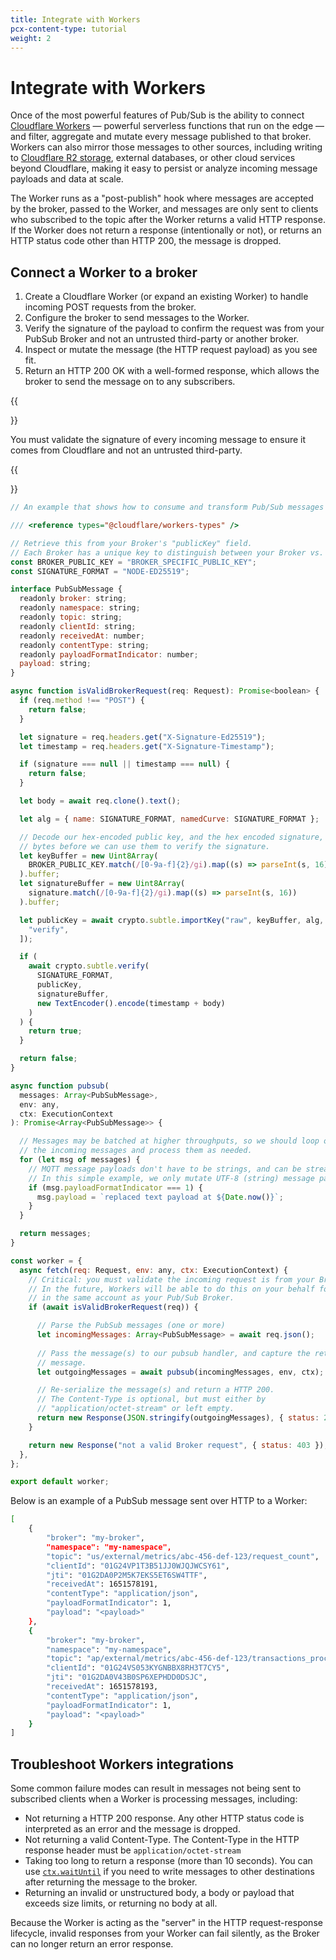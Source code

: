 ```yaml
---
title: Integrate with Workers
pcx-content-type: tutorial
weight: 2
---
```


# Integrate with Workers

Once of the most powerful features of Pub/Sub is the ability to connect [Cloudflare Workers](/workers) — powerful serverless functions that run on the edge — and filter, aggregate and mutate every message published to that broker. Workers can also mirror those messages to other sources, including writing to [Cloudflare R2 storage](/r2/), external databases, or other cloud services beyond Cloudflare, making it easy to persist or analyze incoming message payloads and data at scale.

The Worker runs as a "post-publish" hook where messages are accepted by the broker, passed to the Worker, and messages are only sent to clients who subscribed to the topic after the Worker returns a valid HTTP response. If the Worker does not return a response (intentionally or not), or returns an HTTP status code other than HTTP 200, the message is dropped.

## Connect a Worker to a broker

1. Create a Cloudflare Worker (or expand an existing Worker) to handle incoming POST requests from the broker. 
2. Configure the broker to send messages to the Worker.
3. Verify the signature of the payload to confirm the request was from your PubSub Broker and not an untrusted third-party or another broker.
4. Inspect or mutate the message (the HTTP request payload) as you see fit.
5. Return an HTTP 200 OK with a well-formed response, which allows the broker to send the message on to any subscribers. 

{{<Aside type="note" heading="Important">}}

You must validate the signature of every incoming message to ensure it comes from Cloudflare and not an untrusted third-party.

{{</Aside>}}

```js
// An example that shows how to consume and transform Pub/Sub messages from a Cloudflare Worker.

/// <reference types="@cloudflare/workers-types" />

// Retrieve this from your Broker's "publicKey" field.
// Each Broker has a unique key to distinguish between your Broker vs. others.
const BROKER_PUBLIC_KEY = "BROKER_SPECIFIC_PUBLIC_KEY";
const SIGNATURE_FORMAT = "NODE-ED25519";

interface PubSubMessage {
  readonly broker: string;
  readonly namespace: string;
  readonly topic: string;
  readonly clientId: string;
  readonly receivedAt: number;
  readonly contentType: string;
  readonly payloadFormatIndicator: number;
  payload: string;
}

async function isValidBrokerRequest(req: Request): Promise<boolean> {
  if (req.method !== "POST") {
    return false;
  }

  let signature = req.headers.get("X-Signature-Ed25519");
  let timestamp = req.headers.get("X-Signature-Timestamp");

  if (signature === null || timestamp === null) {
    return false;
  }

  let body = await req.clone().text();

  let alg = { name: SIGNATURE_FORMAT, namedCurve: SIGNATURE_FORMAT };

  // Decode our hex-encoded public key, and the hex encoded signature, into raw
  // bytes before we can use them to verify the signature.
  let keyBuffer = new Uint8Array(
    BROKER_PUBLIC_KEY.match(/[0-9a-f]{2}/gi).map((s) => parseInt(s, 16))
  ).buffer;
  let signatureBuffer = new Uint8Array(
    signature.match(/[0-9a-f]{2}/gi).map((s) => parseInt(s, 16))
  ).buffer;

  let publicKey = await crypto.subtle.importKey("raw", keyBuffer, alg, false, [
    "verify",
  ]);

  if (
    await crypto.subtle.verify(
      SIGNATURE_FORMAT,
      publicKey,
      signatureBuffer,
      new TextEncoder().encode(timestamp + body)
    )
  ) {
    return true;
  }

  return false;
}

async function pubsub(
  messages: Array<PubSubMessage>,
  env: any,
  ctx: ExecutionContext
): Promise<Array<PubSubMessage>> {    

  // Messages may be batched at higher throughputs, so we should loop over
  // the incoming messages and process them as needed.
  for (let msg of messages) {  
    // MQTT message payloads don't have to be strings, and can be streams of bytes.
    // In this simple example, we only mutate UTF-8 (string) message payloads.
    if (msg.payloadFormatIndicator === 1) {
      msg.payload = `replaced text payload at ${Date.now()}`;
    }
  }

  return messages;
}

const worker = {
  async fetch(req: Request, env: any, ctx: ExecutionContext) {
    // Critical: you must validate the incoming request is from your Broker
    // In the future, Workers will be able to do this on your behalf for Workers
    // in the same account as your Pub/Sub Broker.
    if (await isValidBrokerRequest(req)) {

      // Parse the PubSub messages (one or more)
      let incomingMessages: Array<PubSubMessage> = await req.json();
      
      // Pass the message(s) to our pubsub handler, and capture the returned
      // message.
      let outgoingMessages = await pubsub(incomingMessages, env, ctx);

      // Re-serialize the message(s) and return a HTTP 200.
      // The Content-Type is optional, but must either by
      // "application/octet-stream" or left empty.
      return new Response(JSON.stringify(outgoingMessages), { status: 200 });
    }

    return new Response("not a valid Broker request", { status: 403 });
  },
};

export default worker;
```

Below is an example of a PubSub message sent over HTTP to a Worker:

```bash
[
    {
        "broker": "my-broker",
        "namespace": "my-namespace",
        "topic": "us/external/metrics/abc-456-def-123/request_count",
        "clientId": "01G24VP1T3B51JJ0WJQJWCSY61",
        "jti": "01G2DA0P2M5K7EKS5ET6SW4TTF",
        "receivedAt": 1651578191,
        "contentType": "application/json",
        "payloadFormatIndicator": 1,
        "payload": "<payload>"
    },
    {
        "broker": "my-broker",
        "namespace": "my-namespace",
        "topic": "ap/external/metrics/abc-456-def-123/transactions_processed",
        "clientId": "01G24VS053KYGNBBX8RH3T7CY5",
        "jti": "01G2DA0V43B0SP6XEPHDD0DSJC",
        "receivedAt": 1651578193,
        "contentType": "application/json",
        "payloadFormatIndicator": 1,
        "payload": "<payload>"
    }
]
```

## Troubleshoot Workers integrations

Some common failure modes can result in messages not being sent to subscribed clients when a Worker is processing messages, including:

- Not returning a HTTP 200 response. Any other HTTP status code is interpreted as an error and the message is dropped.
- Not returning a valid Content-Type. The Content-Type in the HTTP response header must be `application/octet-stream`
- Taking too long to return a response (more than 10 seconds). You can use [`ctx.waitUntil`](/workers/runtime-apis/fetch-event/#waituntil) if you need to write messages to other destinations after returning the message to the broker.
- Returning an invalid or unstructured body, a body or payload that exceeds size limits, or returning no body at all.

Because the Worker is acting as the "server" in the HTTP request-response lifecycle, invalid responses from your Worker can fail silently, as the Broker can no longer return an error response.

